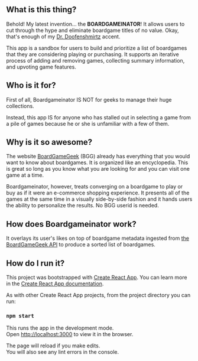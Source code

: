 ## What is this thing?

Behold! My latest invention... the **BOARDGAMEINATOR**! It allows users to cut through the hype and eliminate boardgame titles of no value. Okay, that's enough of my [Dr. Doofenshmirtz](https://www.youtube.com/watch?v=Sj7yxI-r_ag) accent.

This app is a sandbox for users to build and prioritize a list of boardgames that they are considering playing or purchasing. It supports an iterative process of adding and removing games, collecting summary information, and upvoting game features.

## Who is it for?

First of all, Boardgameinator IS NOT for geeks to manage their huge collections.

Instead, this app IS for anyone who has stalled out in selecting a game from a pile of games because he or she is unfamiliar with a few of them.

## Why is it so awesome?

The website [BoardGameGeek](https://boardgamegeek.com) (BGG) already has everything that you would want to know about boardgames. It is organized like an encyclopedia. This is great so long as you know what you are looking for and you can visit one game at a time.

Boardgameinator, however, treats converging on a boardgame to play or buy as if it were an e-commerce shopping experience. It presents all of the games at the same time in a visually side-by-side fashion and it hands users the ability to personalize the results. No BGG userid is needed.

## How does Boardgameinator work?

It overlays its user's likes on top of boardgame metadata ingested from [the BoardGameGeek API](https://boardgamegeek.com/wiki/page/BGG_XML_API2) to produce a sorted list of boardgames.

## How do I run it?

This project was bootstrapped with [Create React App](https://github.com/facebook/create-react-app).  You can learn more in the [Create React App documentation](https://facebook.github.io/create-react-app/docs/getting-started).

As with other Create React App projects, from the project directory you can run:

### `npm start`

This runs the app in the development mode.<br>
Open [http://localhost:3000](http://localhost:3000) to view it in the browser.

The page will reload if you make edits.<br>
You will also see any lint errors in the console.

